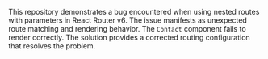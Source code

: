 This repository demonstrates a bug encountered when using nested routes with parameters in React Router v6. The issue manifests as unexpected route matching and rendering behavior.  The `Contact` component fails to render correctly. The solution provides a corrected routing configuration that resolves the problem.